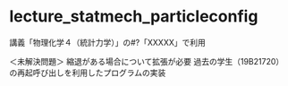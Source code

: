 # lecture_statmech_particleconfig

講義「物理化学４（統計力学）」の#?「XXXXX」で利用

＜未解決問題＞ 
縮退がある場合について拡張が必要
過去の学生（19B21720）の再起呼び出しを利用したプログラムの実装
